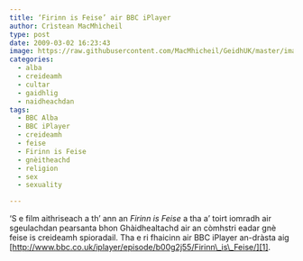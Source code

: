```yaml
---
title: ‘Firinn is Feise’ air BBC iPlayer
author: Crìstean MacMhìcheil
type: post
date: 2009-03-02 16:23:43
image: https://raw.githubusercontent.com/MacMhicheil/GeidhUK/master/images/2009-03-02-firinn-is-feise-air-bbc-iplayer.jpg
categories:
  - alba
  - creideamh
  - cultar
  - gaidhlig
  - naidheachdan
tags:
  - BBC Alba
  - BBC iPlayer
  - creideamh
  - feise
  - Firinn is Feise
  - gnèitheachd
  - religion
  - sex
  - sexuality

---
```

&#8216;S e film aithriseach a th&#8217; ann an _Firinn is Feise_ a tha a&#8217; toirt iomradh air sgeulachdan pearsanta bhon Ghàidhealtachd air an còmhstri eadar gnè feise is creideamh spioradail. Tha e ri fhaicinn air BBC iPlayer an-dràsta aig [http://www.bbc.co.uk/iplayer/episode/b00g2j55/Firinn\_is\_Feise/][1].

 [1]: http://www.bbc.co.uk/iplayer/episode/b00g2j55/Firinn_is_Feise/ "Firinn is Feise air BBC iPlayer"
